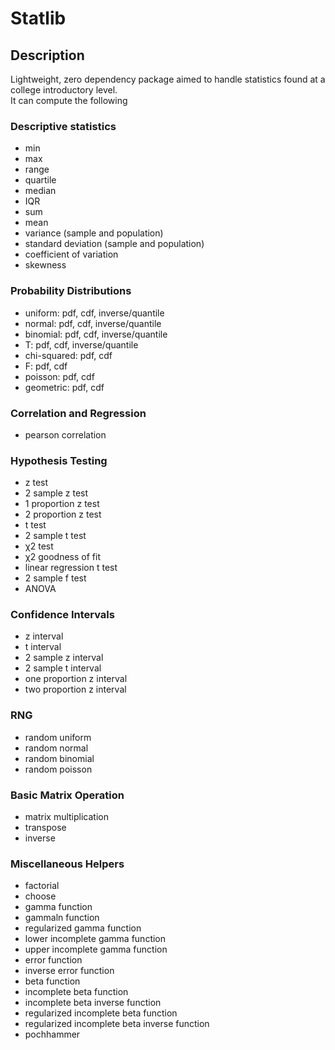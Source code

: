 # Statlib

## Description
Lightweight, zero dependency package aimed to handle statistics found at a college introductory level.<br>
It can compute the following

### Descriptive statistics
 - min
 - max
 - range
 - quartile
 - median
 - IQR
 - sum
 - mean
 - variance (sample and population)
 - standard deviation (sample and population)
 - coefficient of variation
 - skewness

### Probability Distributions
 - uniform: pdf, cdf, inverse/quantile
 - normal: pdf, cdf, inverse/quantile
 - binomial: pdf, cdf, inverse/quantile
 - T: pdf, cdf, inverse/quantile
 - chi-squared: pdf, cdf
 - F: pdf, cdf
 - poisson: pdf, cdf
 - geometric: pdf, cdf

### Correlation and Regression
 - pearson correlation

### Hypothesis Testing
 - z test
 - 2 sample z test
 - 1 proportion z test
 - 2 proportion z test
 - t test
 - 2 sample t test
 - χ2 test
 - χ2 goodness of fit
 - linear regression t test
 - 2 sample f test
 - ANOVA

### Confidence Intervals
 - z interval
 - t interval
 - 2 sample z interval
 - 2 sample t interval
 - one proportion z interval
 - two proportion z interval

### RNG
 - random uniform
 - random normal
 - random binomial
 - random poisson

### Basic Matrix Operation
 - matrix multiplication
 - transpose
 - inverse

### Miscellaneous Helpers
 - factorial
 - choose
 - gamma function
 - gammaln function
 - regularized gamma function
 - lower incomplete gamma function
 - upper incomplete gamma function
 - error function
 - inverse error function
 - beta function
 - incomplete beta function
 - incomplete beta inverse function
 - regularized incomplete beta function
 - regularized incomplete beta inverse function
 - pochhammer
